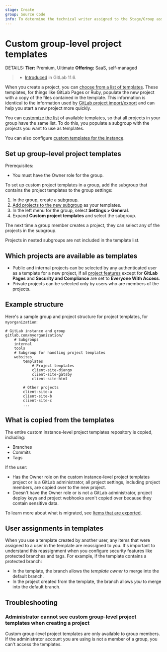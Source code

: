 ```yaml
---
stage: Create
group: Source Code
info: To determine the technical writer assigned to the Stage/Group associated with this page, see https://handbook.gitlab.com/handbook/product/ux/technical-writing/#assignments
---
```


# Custom group-level project templates

DETAILS:
**Tier:** Premium, Ultimate
**Offering:** SaaS, self-managed

> - [Introduced](https://gitlab.com/gitlab-org/gitlab/-/issues/6861) in GitLab 11.6.

When you create a project, you can [choose from a list of templates](../project/index.md).
These templates, for things like GitLab Pages or Ruby, populate the new project with a copy of the files contained in the
template. This information is identical to the information used by [GitLab project import/export](../project/settings/import_export.md)
and can help you start a new project more quickly.

You can [customize the list](../project/index.md) of available templates, so
that all projects in your group have the same list. To do this, you populate a subgroup with the projects you want to
use as templates.

You can also configure [custom templates for the instance](../../administration/custom_project_templates.md).

## Set up group-level project templates

Prerequisites:

- You must have the Owner role for the group.

To set up custom project templates in a group, add the subgroup that contains the
project templates to the group settings:

1. In the group, create a [subgroup](subgroups/index.md).
1. [Add projects to the new subgroup](index.md#add-projects-to-a-group) as your templates.
1. In the left menu for the group, select **Settings > General**.
1. Expand **Custom project templates** and select the subgroup.

The next time a group member creates a project, they can select any of the projects in the subgroup.

Projects in nested subgroups are not included in the template list.

## Which projects are available as templates

- Public and internal projects can be selected by any authenticated user as a template for a new project,
  if all [project features](../project/settings/project_features_permissions.md#configure-project-features-and-permissions)
  except for **GitLab Pages** and **Security and Compliance** are set to **Everyone With Access**.
- Private projects can be selected only by users who are members of the projects.

## Example structure

Here's a sample group and project structure for project templates, for `myorganization`:

```plaintext
# GitLab instance and group
gitlab.com/myorganization/
    # Subgroups
    internal
    tools
    # Subgroup for handling project templates
    websites
        templates
            # Project templates
            client-site-django
            client-site-gatsby
            client-site-html

        # Other projects
        client-site-a
        client-site-b
        client-site-c
        ...
```

## What is copied from the templates

The entire custom instance-level project templates repository is copied, including:

- Branches
- Commits
- Tags

If the user:

- Has the Owner role on the custom instance-level project templates project or is a GitLab administrator,
  all project settings, including project members, are copied over to the new project.
- Doesn't have the Owner role or is not a GitLab administrator,
  project deploy keys and project webhooks aren't copied over because they contain sensitive data.

To learn more about what is migrated, see
[Items that are exported](../project/settings/import_export.md#project-items-that-are-exported).

## User assignments in templates

When you use a template created by another user, any items that were assigned
to a user in the template are reassigned to you. It's important to understand
this reassignment when you configure security features like protected branches
and tags. For example, if the template contains a protected branch:

- In the template, the branch allows the _template owner_ to merge into the default branch.
- In the project created from the template, the branch allows _you_ to merge into
  the default branch.

## Troubleshooting

### Administrator cannot see custom group-level project templates when creating a project

Custom group-level project templates are only available to group members.
If the administrator account you are using is not a member of a group,
you can't access the templates.
